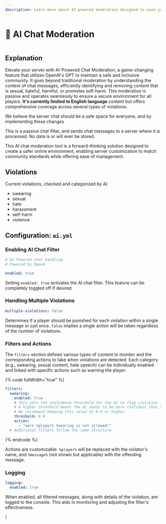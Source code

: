 ```yaml
---
description: Learn more about AI powered moderation designed to ease your day!
---
```


# 🤖 AI Chat Moderation

<div data-full-width="true"><figure><img src="https://advancedplugins.net/img/ac/ai-filter.gif" alt=""><figcaption></figcaption></figure></div>

## Explanation

Elevate your server with AI-Powered Chat Moderation, a game-changing feature that utilizes OpenAI's GPT to maintain a safe and inclusive community. It goes beyond traditional moderation by understanding the context of chat messages, efficiently identifying and removing content that is sexual, hateful, harmful, or promotes self-harm. This moderation is passive and operates seamlessly to ensure a secure environment for all players. **It's currently limited to English language** content but offers comprehensive coverage across several types of violations.

We believe the server chat should be a safe space for everyone, and by implementing these changes

This is a passive chat filter, and sends chat messages to a server where it is processed. No data is or will ever be stored.&#x20;

This AI chat moderation tool is a forward-thinking solution designed to create a safer online environment, enabling server customization to match community standards while offering ease of management.

## Violations

Current violations, checked and categorized by AI:

* swearing
* sexual
* hate
* harassment
* self-harm
* violence

## Configuration: `ai.yml`

### Enabling AI Chat Filter

```yaml
# AI Powered chat handling
# Powered by OpenA

enabled: true
```

Setting `enabled: true` activates the AI chat filter. This feature can be completely toggled off if desired.

### Handling Multiple Violations

```yaml
multiple-violations: false
```

Determines if a player should be punished for each violation within a single message or just once. `false` implies a single action will be taken regardless of the number of violations.

### Filters and Actions

The `filters` section defines various types of content to monitor and the corresponding actions to take when violations are detected. Each category (e.g., swearing, sexual content, hate speech) can be individually enabled and linked with specific actions such as warning the player.

{% code fullWidth="true" %}
```yaml
filters:
  swearing:
    enabled: true
    # This sets the confidence threshold for the AI to flag violation in messages, with a range from 0.0 to 1.0.
    # A higher threshold means the AI needs to be more confident that the message contains swearing before taking action.
    # We recommend keeping this value at 0.9 or higher.
    threshold: 0.9
    action:
      - "warn %player% Swearing is not allowed!"
  # Additional filters follow the same structure

```
{% endcode %}

Actions are customizable. `%player%` will be replaced with the violator's name, and `%message%` (not shown but applicable) with the offending message.

### Logging

```yaml
logging:
  enabled: true
```

When enabled, all filtered messages, along with details of the violation, are logged to the console. This aids in monitoring and adjusting the filter's effectiveness.

\
